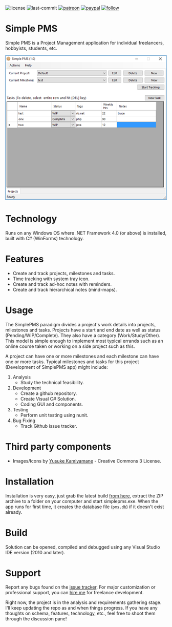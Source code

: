![license](https://img.shields.io/github/license/prahladyeri/SimplePMS.svg)
![last-commit](https://img.shields.io/github/last-commit/prahladyeri/SimplePMS.svg)
[![patreon](https://img.shields.io/badge/Patreon-brown.svg?logo=patreon)](https://www.patreon.com/prahladyeri)
[![paypal](https://img.shields.io/badge/PayPal-blue.svg?logo=paypal)](https://paypal.me/prahladyeri)
[![follow](https://img.shields.io/twitter/follow/prahladyeri.svg?style=social)](https://twitter.com/prahladyeri)

# Simple PMS

Simple PMS is a Project Management application for individual freelancers, hobbyists, students, etc.

![main screen](screenshots/main.png)

# Technology

Runs on any Windows OS where .NET Framework 4.0 (or above) is installed, built with C# (WinForms) technology.

# Features

- Create and track projects, milestones and tasks.
- Time tracking with system tray icon.
- Create and track ad-hoc notes with reminders.
- Create and track hierarchical notes (mind-maps).

# Usage

The SimplePMS paradigm divides a project's work details into projects, milestones and tasks. Projects have a start and end date as well as status (Pending/WIP/Complete). They also have a category (Work/Study/Other). This model is simple enough to implement most typical errands such as an online course taken or working on a side project such as this.

A project can have one or more milestones and each milestone can have one or more tasks. Typical milestones and tasks for this project (Development of SimplePMS app) might include:

1. Analysis
	- Study the technical feasibility.
2. Development
	- Create a github repository.
	- Create Visual C# Solution.
	- Coding GUI and components.
3. Testing
	- Perform unit testing using nunit.
4. Bug Fixing
	- Track Github issue tracker.

# Third party components

- Images/Icons by [Yusuke Kamiyamane](https://p.yusukekamiyamane.com/) - Creative Commons 3 License.

# Installation

Installation is very easy, just grab the latest build [from here](https://github.com/prahladyeri/simplepms/releases/latest), extract the ZIP archive to a folder on your computer and start simplepms.exe. When the app runs for first time, it creates the database file (`pms.db`) if it doesn't exist already.

# Build

Solution can be opened, compiled and debugged using any Visual Studio IDE version (2010 and later).

# Support

Report any bugs found on the [issue tracker](https://github.com/prahladyeri/SimplePMS/issues). For major customization or professional support, you can [hire me](https://prahladyeri.com/hire-me) for freelance development.

Right now, the project is in the analysis and requirements gathering stage. I'll keep updating the repo as and when things progress. If you have any thoughts on schema, features, technology, etc., feel free to shoot them through the discussion pane!
